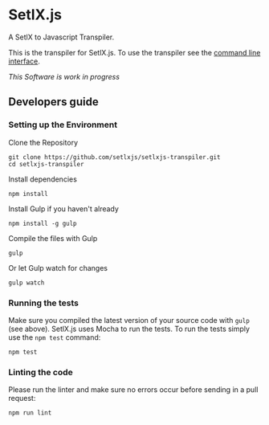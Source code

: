 # SetlX.js

A SetlX to Javascript Transpiler.

This is the transpiler for SetlX.js. To use the transpiler see the [command line interface](https://github.com/setlxjs/setlxjs-cli).

_This Software is work in progress_

## Developers guide

### Setting up the Environment

Clone the Repository

```
git clone https://github.com/setlxjs/setlxjs-transpiler.git
cd setlxjs-transpiler
```

Install dependencies
```
npm install
```

Install Gulp if you haven't already
```
npm install -g gulp
```

Compile the files with Gulp
```
gulp
```

Or let Gulp watch for changes
```
gulp watch
```

### Running the tests

Make sure you compiled the latest version of your source code with `gulp` (see above).
SetlX.js uses Mocha to run the tests. To run the tests simply use the `npm test` command:
```
npm test
```

### Linting the code

Please run the linter and make sure no errors occur before sending in a pull request:
```
npm run lint
```
